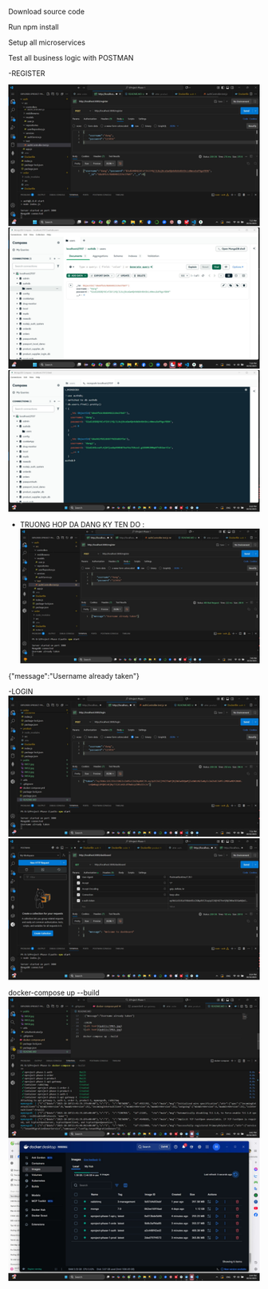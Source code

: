 
Download source code

Run npm install

Setup all microservices

Test all business logic with POSTMAN

-REGISTER

![alt text](public/IMG1.jpg)
![alt text](public/IMG2.jpg)
![alt text](public/IMG3.jpg)
 - TRUONG HOP DA DANG KY TEN DO :
 ![alt text](public/IMG4.jpg)

 {"message":"Username already taken"}

-LOGIN
![alt text](public/IMG5.jpg)
![alt text](public/IMG6.jpg)

docker-compose up --build
![alt text](public/IMG7.jpg)
![alt text](public/IMG8.jpg)
